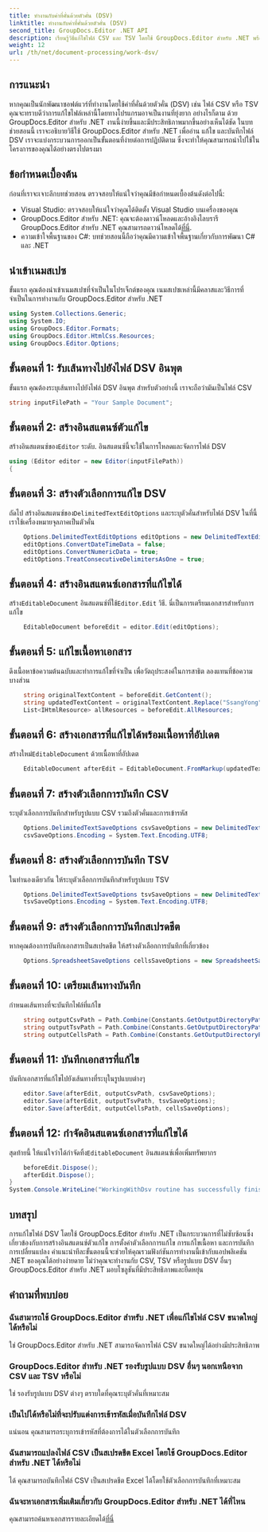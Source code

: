 ```yaml
---
title: ทำงานกับค่าที่คั่นด้วยตัวคั่น (DSV)
linktitle: ทำงานกับค่าที่คั่นด้วยตัวคั่น (DSV)
second_title: GroupDocs.Editor .NET API
description: เรียนรู้วิธีแก้ไขไฟล์ CSV และ TSV โดยใช้ GroupDocs.Editor สำหรับ .NET พร้อมคำแนะนำทีละขั้นตอนนี้ ปรับปรุงโครงการ .NET ของคุณได้อย่างง่ายดาย
weight: 12
url: /th/net/document-processing/work-dsv/
---
```

## การแนะนำ
หากคุณเป็นนักพัฒนาซอฟต์แวร์ที่ทำงานโดยใช้ค่าที่คั่นด้วยตัวคั่น (DSV) เช่น ไฟล์ CSV หรือ TSV คุณจะทราบดีว่าการแก้ไขไฟล์เหล่านี้โดยทางโปรแกรมอาจเป็นงานที่ยุ่งยาก อย่างไรก็ตาม ด้วย GroupDocs.Editor สำหรับ .NET งานนี้ง่ายขึ้นและมีประสิทธิภาพมากขึ้นอย่างเห็นได้ชัด ในบทช่วยสอนนี้ เราจะอธิบายวิธีใช้ GroupDocs.Editor สำหรับ .NET เพื่ออ่าน แก้ไข และบันทึกไฟล์ DSV เราจะแบ่งกระบวนการออกเป็นขั้นตอนที่ง่ายต่อการปฏิบัติตาม ซึ่งจะทำให้คุณสามารถนำไปใช้ในโครงการของคุณได้อย่างตรงไปตรงมา
## ข้อกำหนดเบื้องต้น
ก่อนที่เราจะเจาะลึกบทช่วยสอน ตรวจสอบให้แน่ใจว่าคุณมีข้อกำหนดเบื้องต้นดังต่อไปนี้:
- Visual Studio: ตรวจสอบให้แน่ใจว่าคุณได้ติดตั้ง Visual Studio บนเครื่องของคุณ
-  GroupDocs.Editor สำหรับ .NET: คุณจะต้องดาวน์โหลดและอ้างอิงไลบรารี GroupDocs.Editor สำหรับ .NET คุณสามารถดาวน์โหลดได้[ที่นี่](https://releases.groupdocs.com/editor/net/).
- ความเข้าใจพื้นฐานของ C#: บทช่วยสอนนี้ถือว่าคุณมีความเข้าใจพื้นฐานเกี่ยวกับการพัฒนา C# และ .NET
## นำเข้าเนมสเปซ
ขั้นแรก คุณต้องนำเข้าเนมสเปซที่จำเป็นในโปรเจ็กต์ของคุณ เนมสเปซเหล่านี้มีคลาสและวิธีการที่จำเป็นในการทำงานกับ GroupDocs.Editor สำหรับ .NET
```csharp
using System.Collections.Generic;
using System.IO;
using GroupDocs.Editor.Formats;
using GroupDocs.Editor.HtmlCss.Resources;
using GroupDocs.Editor.Options;
```

## ขั้นตอนที่ 1: รับเส้นทางไปยังไฟล์ DSV อินพุต
ขั้นแรก คุณต้องระบุเส้นทางไปยังไฟล์ DSV อินพุต สำหรับตัวอย่างนี้ เราจะถือว่ามันเป็นไฟล์ CSV
```csharp
string inputFilePath = "Your Sample Document";
```
## ขั้นตอนที่ 2: สร้างอินสแตนซ์ตัวแก้ไข
 สร้างอินสแตนซ์ของ`Editor` ระดับ. อินสแตนซ์นี้จะใช้ในการโหลดและจัดการไฟล์ DSV
```csharp
using (Editor editor = new Editor(inputFilePath))
{
```
## ขั้นตอนที่ 3: สร้างตัวเลือกการแก้ไข DSV
 ถัดไป สร้างอินสแตนซ์ของ`DelimitedTextEditOptions` และระบุตัวคั่นสำหรับไฟล์ DSV ในที่นี้ เราใช้เครื่องหมายจุลภาคเป็นตัวคั่น
```csharp
    Options.DelimitedTextEditOptions editOptions = new DelimitedTextEditOptions(",");
    editOptions.ConvertDateTimeData = false;
    editOptions.ConvertNumericData = true;
    editOptions.TreatConsecutiveDelimitersAsOne = true;
```
## ขั้นตอนที่ 4: สร้างอินสแตนซ์เอกสารที่แก้ไขได้
 สร้าง`EditableDocument` อินสแตนซ์ที่ใช้`Editor.Edit` วิธี. นี่เป็นการเตรียมเอกสารสำหรับการแก้ไข
```csharp
    EditableDocument beforeEdit = editor.Edit(editOptions);
```
## ขั้นตอนที่ 5: แก้ไขเนื้อหาเอกสาร
ดึงเนื้อหาข้อความต้นฉบับและทำการแก้ไขที่จำเป็น เพื่อวัตถุประสงค์ในการสาธิต ลองแทนที่ข้อความบางส่วน
```csharp
    string originalTextContent = beforeEdit.GetContent();
    string updatedTextContent = originalTextContent.Replace("SsangYong", "Chevrolet").Replace("Kyron", "Camaro");
    List<IHtmlResource> allResources = beforeEdit.AllResources;
```
## ขั้นตอนที่ 6: สร้างเอกสารที่แก้ไขได้พร้อมเนื้อหาที่อัปเดต
 สร้างใหม่`EditableDocument` ด้วยเนื้อหาที่อัปเดต
```csharp
    EditableDocument afterEdit = EditableDocument.FromMarkup(updatedTextContent, allResources);
```
## ขั้นตอนที่ 7: สร้างตัวเลือกการบันทึก CSV
ระบุตัวเลือกการบันทึกสำหรับรูปแบบ CSV รวมถึงตัวคั่นและการเข้ารหัส
```csharp
    Options.DelimitedTextSaveOptions csvSaveOptions = new DelimitedTextSaveOptions(",");
    csvSaveOptions.Encoding = System.Text.Encoding.UTF8;
```
## ขั้นตอนที่ 8: สร้างตัวเลือกการบันทึก TSV
ในทำนองเดียวกัน ให้ระบุตัวเลือกการบันทึกสำหรับรูปแบบ TSV
```csharp
    Options.DelimitedTextSaveOptions tsvSaveOptions = new DelimitedTextSaveOptions("\t");
    tsvSaveOptions.Encoding = System.Text.Encoding.UTF8;
```
## ขั้นตอนที่ 9: สร้างตัวเลือกการบันทึกสเปรดชีต
หากคุณต้องการบันทึกเอกสารเป็นสเปรดชีต ให้สร้างตัวเลือกการบันทึกที่เกี่ยวข้อง
```csharp
    Options.SpreadsheetSaveOptions cellsSaveOptions = new SpreadsheetSaveOptions(SpreadsheetFormats.Xlsm);
```
## ขั้นตอนที่ 10: เตรียมเส้นทางบันทึก
กำหนดเส้นทางที่จะบันทึกไฟล์ที่แก้ไข
```csharp
    string outputCsvPath = Path.Combine(Constants.GetOutputDirectoryPath(inputFilePath), Path.GetFileNameWithoutExtension(inputFilePath) + ".csv");
    string outputTsvPath = Path.Combine(Constants.GetOutputDirectoryPath(inputFilePath), Path.GetFileNameWithoutExtension(inputFilePath) + ".tsv");
    string outputCellsPath = Path.Combine(Constants.GetOutputDirectoryPath(inputFilePath), Path.GetFileNameWithoutExtension(inputFilePath) + ".xlsm");
```
## ขั้นตอนที่ 11: บันทึกเอกสารที่แก้ไข
บันทึกเอกสารที่แก้ไขไปยังเส้นทางที่ระบุในรูปแบบต่างๆ
```csharp
    editor.Save(afterEdit, outputCsvPath, csvSaveOptions);
    editor.Save(afterEdit, outputTsvPath, tsvSaveOptions);
    editor.Save(afterEdit, outputCellsPath, cellsSaveOptions);
```
## ขั้นตอนที่ 12: กำจัดอินสแตนซ์เอกสารที่แก้ไขได้
 สุดท้ายนี้ ให้แน่ใจว่าได้กำจัดทิ้ง`EditableDocument` อินสแตนซ์เพื่อเพิ่มทรัพยากร
```csharp
    beforeEdit.Dispose();
    afterEdit.Dispose();
}
System.Console.WriteLine("WorkingWithDsv routine has successfully finished");
```
## บทสรุป
การแก้ไขไฟล์ DSV โดยใช้ GroupDocs.Editor สำหรับ .NET เป็นกระบวนการที่ไม่ซับซ้อนซึ่งเกี่ยวข้องกับการสร้างอินสแตนซ์ตัวแก้ไข การตั้งค่าตัวเลือกการแก้ไข การแก้ไขเนื้อหา และการบันทึกการเปลี่ยนแปลง คำแนะนำทีละขั้นตอนนี้จะช่วยให้คุณรวมฟังก์ชันการทำงานนี้เข้ากับแอปพลิเคชัน .NET ของคุณได้อย่างง่ายดาย ไม่ว่าคุณจะทำงานกับ CSV, TSV หรือรูปแบบ DSV อื่นๆ GroupDocs.Editor สำหรับ .NET มอบโซลูชันที่มีประสิทธิภาพและยืดหยุ่น
## คำถามที่พบบ่อย
### ฉันสามารถใช้ GroupDocs.Editor สำหรับ .NET เพื่อแก้ไขไฟล์ CSV ขนาดใหญ่ได้หรือไม่
ใช่ GroupDocs.Editor สำหรับ .NET สามารถจัดการไฟล์ CSV ขนาดใหญ่ได้อย่างมีประสิทธิภาพ
### GroupDocs.Editor สำหรับ .NET รองรับรูปแบบ DSV อื่นๆ นอกเหนือจาก CSV และ TSV หรือไม่
ใช่ รองรับรูปแบบ DSV ต่างๆ ตราบใดที่คุณระบุตัวคั่นที่เหมาะสม
### เป็นไปได้หรือไม่ที่จะปรับแต่งการเข้ารหัสเมื่อบันทึกไฟล์ DSV
แน่นอน คุณสามารถระบุการเข้ารหัสที่ต้องการได้ในตัวเลือกการบันทึก
### ฉันสามารถแปลงไฟล์ CSV เป็นสเปรดชีต Excel โดยใช้ GroupDocs.Editor สำหรับ .NET ได้หรือไม่
ได้ คุณสามารถบันทึกไฟล์ CSV เป็นสเปรดชีต Excel ได้โดยใช้ตัวเลือกการบันทึกที่เหมาะสม
### ฉันจะหาเอกสารเพิ่มเติมเกี่ยวกับ GroupDocs.Editor สำหรับ .NET ได้ที่ไหน
 คุณสามารถค้นหาเอกสารรายละเอียดได้[ที่นี่](https://tutorials.groupdocs.com/editor/net/)